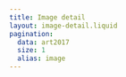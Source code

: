 ```yaml
---
title: Image detail
layout: image-detail.liquid
pagination:
  data: art2017
  size: 1
  alias: image
---
```

